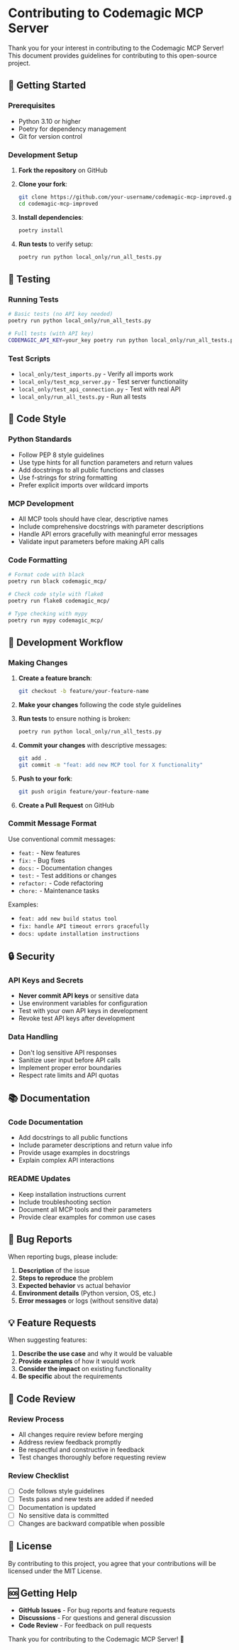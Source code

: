 # Contributing to Codemagic MCP Server

Thank you for your interest in contributing to the Codemagic MCP Server! This document provides guidelines for contributing to this open-source project.

## 🚀 Getting Started

### Prerequisites

- Python 3.10 or higher
- Poetry for dependency management
- Git for version control

### Development Setup

1. **Fork the repository** on GitHub
2. **Clone your fork**:
   ```bash
   git clone https://github.com/your-username/codemagic-mcp-improved.git
   cd codemagic-mcp-improved
   ```

3. **Install dependencies**:
   ```bash
   poetry install
   ```

4. **Run tests** to verify setup:
   ```bash
   poetry run python local_only/run_all_tests.py
   ```

## 🧪 Testing

### Running Tests

```bash
# Basic tests (no API key needed)
poetry run python local_only/run_all_tests.py

# Full tests (with API key)
CODEMAGIC_API_KEY=your_key poetry run python local_only/run_all_tests.py
```

### Test Scripts

- `local_only/test_imports.py` - Verify all imports work
- `local_only/test_mcp_server.py` - Test server functionality
- `local_only/test_api_connection.py` - Test with real API
- `local_only/run_all_tests.py` - Run all tests

## 📝 Code Style

### Python Standards

- Follow PEP 8 style guidelines
- Use type hints for all function parameters and return values
- Add docstrings to all public functions and classes
- Use f-strings for string formatting
- Prefer explicit imports over wildcard imports

### MCP Development

- All MCP tools should have clear, descriptive names
- Include comprehensive docstrings with parameter descriptions
- Handle API errors gracefully with meaningful error messages
- Validate input parameters before making API calls

### Code Formatting

```bash
# Format code with black
poetry run black codemagic_mcp/

# Check code style with flake8
poetry run flake8 codemagic_mcp/

# Type checking with mypy
poetry run mypy codemagic_mcp/
```

## 🔧 Development Workflow

### Making Changes

1. **Create a feature branch**:
   ```bash
   git checkout -b feature/your-feature-name
   ```

2. **Make your changes** following the code style guidelines

3. **Run tests** to ensure nothing is broken:
   ```bash
   poetry run python local_only/run_all_tests.py
   ```

4. **Commit your changes** with descriptive messages:
   ```bash
   git add .
   git commit -m "feat: add new MCP tool for X functionality"
   ```

5. **Push to your fork**:
   ```bash
   git push origin feature/your-feature-name
   ```

6. **Create a Pull Request** on GitHub

### Commit Message Format

Use conventional commit messages:

- `feat:` - New features
- `fix:` - Bug fixes
- `docs:` - Documentation changes
- `test:` - Test additions or changes
- `refactor:` - Code refactoring
- `chore:` - Maintenance tasks

Examples:
- `feat: add new build status tool`
- `fix: handle API timeout errors gracefully`
- `docs: update installation instructions`

## 🔒 Security

### API Keys and Secrets

- **Never commit API keys** or sensitive data
- Use environment variables for configuration
- Test with your own API keys in development
- Revoke test API keys after development

### Data Handling

- Don't log sensitive API responses
- Sanitize user input before API calls
- Implement proper error boundaries
- Respect rate limits and API quotas

## 📚 Documentation

### Code Documentation

- Add docstrings to all public functions
- Include parameter descriptions and return value info
- Provide usage examples in docstrings
- Explain complex API interactions

### README Updates

- Keep installation instructions current
- Include troubleshooting section
- Document all MCP tools and their parameters
- Provide clear examples for common use cases

## 🐛 Bug Reports

When reporting bugs, please include:

1. **Description** of the issue
2. **Steps to reproduce** the problem
3. **Expected behavior** vs actual behavior
4. **Environment details** (Python version, OS, etc.)
5. **Error messages** or logs (without sensitive data)

## 💡 Feature Requests

When suggesting features:

1. **Describe the use case** and why it would be valuable
2. **Provide examples** of how it would work
3. **Consider the impact** on existing functionality
4. **Be specific** about the requirements

## 🤝 Code Review

### Review Process

- All changes require review before merging
- Address review feedback promptly
- Be respectful and constructive in feedback
- Test changes thoroughly before requesting review

### Review Checklist

- [ ] Code follows style guidelines
- [ ] Tests pass and new tests are added if needed
- [ ] Documentation is updated
- [ ] No sensitive data is committed
- [ ] Changes are backward compatible when possible

## 📄 License

By contributing to this project, you agree that your contributions will be licensed under the MIT License.

## 🆘 Getting Help

- **GitHub Issues** - For bug reports and feature requests
- **Discussions** - For questions and general discussion
- **Code Review** - For feedback on pull requests

Thank you for contributing to the Codemagic MCP Server! 🎉
